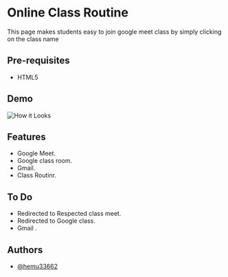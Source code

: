 Online Class Routine 
===================================

This page makes students easy to join google meet class by simply clicking on the class name


Pre-requisites
--------------

- HTML5

## Demo

![How it Looks]([https://github.com/hemu33662/hackmantra/blob/main/Hackmantra.mp4])


## Features

- Google Meet.
- Google class room.
- Gmail.
- Class Routinr.



## To Do

- Redirected to Respected class meet.
- Redirected to Google class.
- Gmail .

## Authors

- [@hemu33662](https://github.com/hemu33662)

